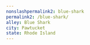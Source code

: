 ```yaml
---
﻿nonslashpermalink2: blue-shark
permalink2: /blue-shark/
alley: Blue Shark
city: Pawtucket
state: Rhode Island
---
```

